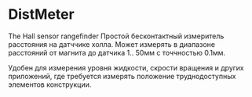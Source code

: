 # DistMeter
The Hall sensor rangefinder
Простой бесконтактный измеритель расстояния на датччике холла.
Может измерять  в диапазоне расстояний от магнита до датчика 1.. 50мм с точчностью 0.1мм.

Удобен для измерения уровня жидкости, скрости вращения и других приложений, где требуется измерять положение труднодоступных элементов конструкции.
